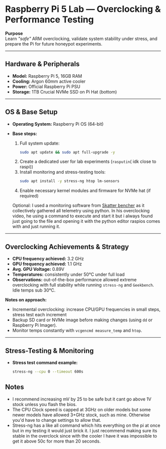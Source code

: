 # Raspberry Pi 5 Lab — Overclocking & Performance Testing

**Purpose**  
Learn *"safe"* ARM overclocking, validate system stability under stress, and prepare the Pi for future honeypot experiments.

---

## Hardware & Peripherals
- **Model:** Raspberry Pi 5, 16GB RAM  
- **Cooling:** Argon 60mm active cooler  
- **Power:** Official Raspberry Pi PSU  
- **Storage:** 1TB Crucial NVMe SSD on Pi Hat (bottom)  

---

## OS & Base Setup
- **Operating System:** Raspberry Pi OS (64-bit)  
- **Base steps:**
  1. Full system update:
     ```bash
     sudo apt update && sudo apt full-upgrade -y
     ```
  2. Create a dedicated user for lab experiments (`rasputin`( idk close to raspi))  
  3. Install monitoring and stress-testing tools:
     ```bash
     sudo apt install -y stress-ng htop lm-sensors
     ```
  4. Enable necessary kernel modules and firmware for NVMe hat (if required)

  Optional: I used a monitoring software from [Skatter bencher](https://github.com/SkatterBencher/rpi5-telemetry-python) as it collectively gathered all telemetry using python. In his overclocking video, he using a command to execute and start it but i always found just going to the file and opening it with the python editor raspios comes with and just running it.

---

## Overclocking Achievements & Strategy
- **CPU frequency achieved:** 3.2 GHz  
- **GPU frequency achieved:** 1.1 GHz
- **Avg. GPU Voltage:** 0.89V
- **Temperatures:** consistently under 50°C under full load  
- **Observations:** out-of-the-box performance allowed extreme overclocking with full stability while running `stress-ng` and `Geekbench`. Idle temps sub 30°C.  

**Notes on approach:**  
- Incremental overclocking: increase CPU/GPU frequencies in small steps, stress test each increment
- Backup SD card or NVMe image before making changes (using `dd` or Raspberry Pi Imager).  
- Monitor temps constantly with `vcgencmd measure_temp` and `htop`.  

---

## Stress-Testing & Monitoring
- **Stress test command example:**
  ```bash
  stress-ng --cpu 0 --timeout 600s

## Notes
- I recommend increasing mV by 25 to be safe but it cant go above 1V stock unless you flash the bios.
- The CPU Clock speed is capped at 3GHz on older models but some newer models have allowed 3+GHz stock, such as mine. Otherwise you'd have to change settings to allow that.
- Stress-ng has a like all command which hits everything on the pi at once but in my testing it would just brick it. I just recommend making sure its stable in the overclock since with the cooler I have it was impossible to get it above 50c for more than 20 seconds.
